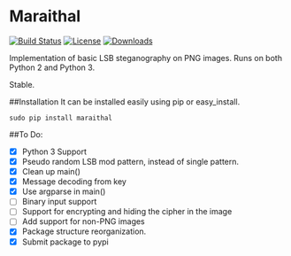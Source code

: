 Maraithal
================
[![Build Status](https://img.shields.io/travis/rkrp/maraithal.svg)](https://travis-ci.org/rkrp/maraithal)
[![License](https://img.shields.io/badge/license-GPLv3-blue.svg)](https://github.com/rkrp/lsb-steganography)
[![Downloads](https://img.shields.io/pypi/dm/maraithal.svg)](https://pypi.python.org/pypi/maraithal)

Implementation of basic LSB steganography on PNG images. Runs on both Python 2 and Python 3.

Stable.

##Installation
It can be installed easily using pip or easy_install. 
```
sudo pip install maraithal
```

##To Do:
- [x] Python 3 Support
- [x] Pseudo random LSB mod pattern, instead of single pattern.
- [x] Clean up main()
- [x] Message decoding from key
- [x] Use argparse in main()
- [ ] Binary input support
- [ ] Support for encrypting and hiding the cipher in the image
- [ ] Add support for non-PNG images
- [x] Package structure reorganization.
- [x] Submit package to pypi
